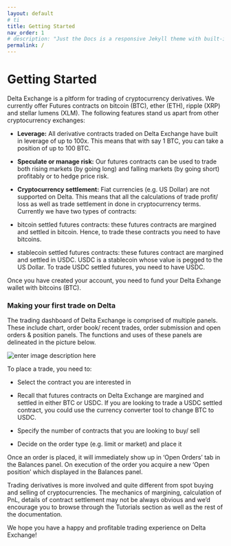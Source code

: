 ```yaml
---
layout: default
# ti
title: Getting Started
nav_order: 1
# description: "Just the Docs is a responsive Jekyll theme with built-in search that is easily customizable and hosted on GitHub Pages."
permalink: /
---
```


# Getting Started

  Delta Exchange is a pltform for trading of cryptocurrency derivatives. We currently offer Futures contracts on bitcoin (BTC), ether (ETH), ripple (XRP) and stellar lumens (XLM). The following features stand us apart from other cryptocurrency exchanges:

-   **Leverage:** All derivative contracts traded on Delta Exchange have built in leverage of up to $100$x. This means that with say 1 BTC, you can take a position of up to 100 BTC.
    
-   **Speculate or manage risk:** Our futures contracts can be used to trade both rising markets (by going long) and falling markets (by going short) profitably or to hedge price risk.
    
-   **Cryptocurrency settlement:** Fiat currencies (e.g. US Dollar) are not supported on Delta. This means that all the calculations of trade profit/ loss as well as trade settlement in done in cryptocurrency terms. Currently we have two types of contracts: 
   - bitcoin settled futures contracts: these futures contracts are margined and settled in bitcoin. Hence, to trade these contracts you need to have bitcoins.
   - stablecoin settled futures contracts: these futures contract are margined and settled in USDC. USDC is a stablecoin whose value is pegged to the US Dollar. To trade USDC settled futures, you need to have USDC.
    
Once you have created your account, you need to fund your Delta Exhange wallet with bitcoins (BTC).

  ### Making your first trade on Delta

  The trading dashboard of Delta Exchange is comprised of multiple panels. These include chart, order book/ recent trades, order submission and open orders & position panels. The functions and uses of these panels are delineated in the picture below.

![enter image description here](https://drive.google.com/file/d/1d3xUt7mWutD6w_4AUg6gDNlkOcxmGQKE/view?usp=sharing)

To place a trade, you need to:

-   Select the contract you are interested in

-   Recall that futures contracts on Delta Exchange are margined and settled in either BTC or USDC. If you are looking to trade a USDC settled contract, you could use the currency converter tool to change BTC to USDC.
    
-   Specify the number of contracts that you are looking to buy/ sell
    
-   Decide on the order type (e.g. limit or market) and place it

 Once an order is placed, it will immediately show up in ‘Open Orders’ tab in the Balances panel. On execution of the order you acquire a new ‘Open position’ which displayed in the Balances panel.

 Trading derivatives is more involved and quite different from spot buying and selling of cryptocurrencies. The mechanics of margining, calculation of PnL, details of contract settlement may not be always obvious and we’d encourage you to browse through the Tutorials section as well as the rest of the documentation.

  We hope you have a happy and profitable trading experience on Delta Exchange!